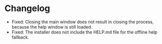 # Changelog
* Fixed: Closing the main window does not result in closing the process, because the help window is still loaded.
* Fixed: The installer does not include the HELP.md file for the offline help fallback.
